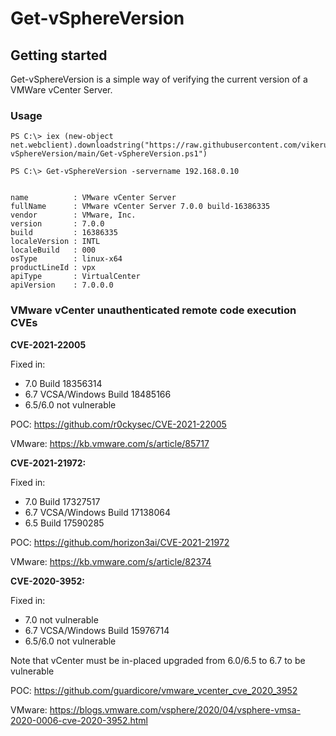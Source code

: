 # Get-vSphereVersion

## Getting started

Get-vSphereVersion is a simple way of verifying the current version of a VMWare vCenter Server.

### Usage

```
PS C:\> iex (new-object net.webclient).downloadstring("https://raw.githubusercontent.com/vikerup/Get-vSphereVersion/main/Get-vSphereVersion.ps1")

PS C:\> Get-vSphereVersion -servername 192.168.0.10


name          : VMware vCenter Server
fullName      : VMware vCenter Server 7.0.0 build-16386335
vendor        : VMware, Inc.
version       : 7.0.0
build         : 16386335
localeVersion : INTL
localeBuild   : 000
osType        : linux-x64
productLineId : vpx
apiType       : VirtualCenter
apiVersion    : 7.0.0.0
```

### VMware vCenter unauthenticated remote code execution CVEs

**CVE-2021-22005**

Fixed in:

* 7.0 Build 18356314
* 6.7 VCSA/Windows Build 18485166
* 6.5/6.0 not vulnerable

POC: https://github.com/r0ckysec/CVE-2021-22005

VMware: https://kb.vmware.com/s/article/85717

**CVE-2021-21972:**

Fixed in:

* 7.0 Build 17327517
* 6.7 VCSA/Windows Build 17138064
* 6.5 Build 17590285

POC: https://github.com/horizon3ai/CVE-2021-21972

VMware: https://kb.vmware.com/s/article/82374

**CVE-2020-3952:**

Fixed in:

* 7.0 not vulnerable
* 6.7 VCSA/Windows Build 15976714
* 6.5/6.0 not vulnerable

Note that vCenter must be in-placed upgraded from 6.0/6.5 to 6.7 to be vulnerable

POC: https://github.com/guardicore/vmware_vcenter_cve_2020_3952

VMware: https://blogs.vmware.com/vsphere/2020/04/vsphere-vmsa-2020-0006-cve-2020-3952.html
